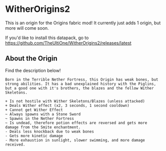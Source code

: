 # WitherOrigins2
This is an origin for the Origins fabric mod!
It currently just adds 1 origin, but more will come soon.

If you'd like to install this datapack, go to https://github.com/TheUltiOne/WitherOrigins2/releases/latest



## About the Origin
Find the description below!
```
Born in the Terrible Nether Fortress, this Origin has weak bones, but strong abilities. It has a bad unexplained history with the Piglins, but a good one with it's brothers, the blazes and the fellow Wither Skeletons.

+ Is not hostile with Wither Skeletons/Blazes (unless attacked)
+ Deals Wither effect (x2, 3 seconds, 1 second cooldown)
+ Cannot get Wither Effect
~ Always spawns with a Stone Sword
~ Spawns in the Nether Fortress
~ Is undead, therefore potion effects are reversed and gets more damage from the Smite enchantment.
- Deals less knockback due to weak bones
- Gets more kinetic damage
- More exhaustion in sunlight, slower swimming, and more damage received.
```
